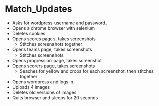 # Match_Updates
 
 - Asks for wordpress username and password.
 - Opens a chrome browser with selenium
 - Deletes cookies
 - Opens scores pages, takes screenshots
   - Stitches screenshots together
 - Opens teams page, takes screenshots
   - Stitches screenshots
 - Opens progression page, takes screenshot
 - Opens scorers page, takes screenshots
   - Seaches for yellow and crops for each screenshot, then stitches together
 - Opens wordpress and logs in
 - Uploads 4 images
 - Deletes old versions of images
 - Quits browser and sleeps for 20 seconds
